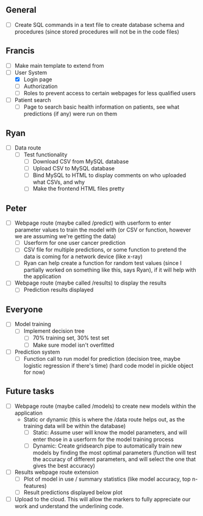 ## General
- [ ] Create SQL commands in a text file to create database schema and procedures (since stored procedures will not be in the code files)

## Francis
  - [ ] Make main template to extend from
  - [ ] User System 
    - [x] Login page
    - [ ] Authorization
    - [ ] Roles to prevent access to certain webpages for less qualified users
  - [ ] Patient search
    - [ ] Page to search basic health information on patients, see what predictions (if any) were run on them

## Ryan
- [ ] Data route
  - [ ] Test functionality
    - [ ] Download CSV from MySQL database
    - [ ] Upload CSV to MySQL database
    - [ ] Bind MySQL to HTML to display comments on who uploaded what CSVs, and why
    - [ ] Make the frontend HTML files pretty
    
## Peter
- [ ] Webpage route (maybe called /predict) with userform to enter parameter values to train the model with (or CSV or function, however we are assuming we're getting the data)
  - [ ] Userform for one user cancer prediction
  - [ ] CSV file for multiple predictions, or some function to pretend the data is coming for a network device (like x-ray)
  - [ ] Ryan can help create a function for random test values (since I partially worked on something like this, says Ryan), if it will help with the application
- [ ] Webpage route (maybe called /results) to display the results
  - [ ] Prediction results displayed

## Everyone
- [ ] Model training
  - [ ] Implement decision tree
    - [ ] 70% training set, 30% test set
    - [ ] Make sure model isn't overfitted
- [ ] Prediction system
  - [ ] Function call to run model for prediction (decision tree, maybe logistic regression if there's time) (hard code model in pickle object for now)
    
## Future tasks
- [ ] Webpage route (maybe called /models) to create new models within the application
  - Static or dynamic (this is where the /data route helps out, as the training data will be within the database)
    - [ ] Static: Assume user will know the model parameters, and will enter those in a userform for the model training process
    - [ ] Dynamic: Create gridsearch pipe to automatically train new models by finding the most optimal parameters (function will test the accuracy of different parameters, and will select the one that gives the best accuracy)
- [ ] Results webpage route extension
  - [ ] Plot of model in use / summary statistics (like model accuracy, top n-features)
  - [ ] Result predictions displayed below plot
- [ ] Upload to the cloud. This will allow the markers to fully appreciate our work and understand the underlining code.